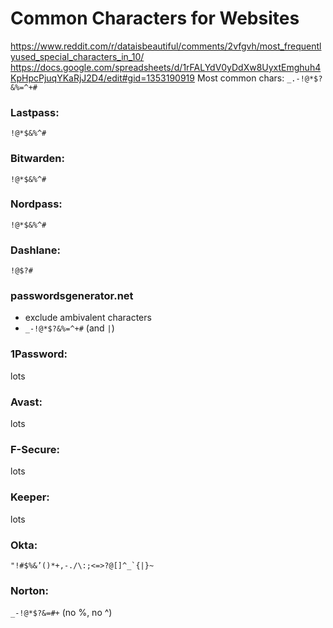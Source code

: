 # Common Characters for Websites

https://www.reddit.com/r/dataisbeautiful/comments/2vfgvh/most_frequentlyused_special_characters_in_10/
https://docs.google.com/spreadsheets/d/1rFALYdV0yDdXw8UyxtEmghuh4KpHpcPjuqYKaRjJ2D4/edit#gid=1353190919
Most common chars: `_.-!@*$?&%=^+#`

### Lastpass:
`!@*$&%^#`

### Bitwarden:
`!@*$&%^#`

### Nordpass:
`!@*$&%^#`

### Dashlane:
`!@$?#`

### passwordsgenerator.net
- exclude ambivalent characters
- `_-!@*$?&%=^+#` (and `|`)

### 1Password:
lots

### Avast:
lots

### F-Secure:
lots

### Keeper:
lots

### Okta:
```
"!#$%&’()*+,-./\:;<=>?@[]^_`{|}~
```

### Norton:
`_-!@*$?&=#+` (no %, no ^)

